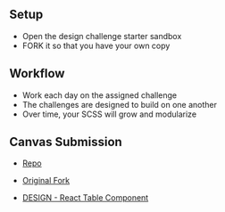 ## Setup
* Open the design challenge starter sandbox
* FORK it so that you have your own copy

## Workflow
* Work each day on the assigned challenge
* The challenges are designed to build on one another
* Over time, your SCSS will grow and modularize

## Canvas Submission
- [Repo](https://github.com/mattoattacko/Design-Repo)
- [Original Fork](https://codesandbox.io/s/mow5qk6529)

- [DESIGN - React Table Component](https://codesandbox.io/s/84261nyyjj)

